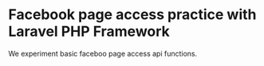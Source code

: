 # Facebook page access practice with Laravel PHP Framework

We experiment basic faceboo page access api functions.

